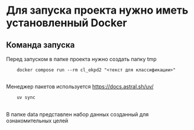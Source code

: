# Для запуска проекта нужно иметь установленный Docker
## Команда запуска
Перед запуском в папке проекта нужно создать папку tmp

```
    docker compose run --rm cl_okpd2 "<текст для классификации>"
```


##
Менеджер пакетов используется https://docs.astral.sh/uv/

```
    uv sync
```


##
В папке data представлен набор данных созданный для ознакомительных целей
